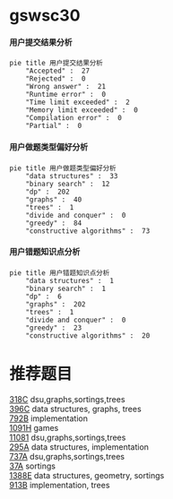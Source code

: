 # gswsc30

<!-- tabs:start -->



#### **用户提交结果分析**

```mermaid
pie title 用户提交结果分析
    "Accepted" :  27
    "Rejected" :  0
    "Wrong answer" :  21
    "Runtime error" :  0
    "Time limit exceeded" :  2
    "Memory limit exceeded" :  0
    "Compilation error" :  0
    "Partial" :  0
```

#### **用户做题类型偏好分析**

```mermaid
pie title 用户做题类型偏好分析
    "data structures" :  33
    "binary search" :  12
    "dp" :  202
    "graphs" :  40
    "trees" :  1
    "divide and conquer" :  0
    "greedy" :  84
    "constructive algorithms" :  73
```
#### **用户错题知识点分析**

```mermaid
pie title 用户错题知识点分析
    "data structures" :  1
    "binary search" :  1
    "dp" :  6
    "graphs" :  202
    "trees" :  1
    "divide and conquer" :  0
    "greedy" :  23
    "constructive algorithms" :  20
```



<!-- tabs:end -->
# 推荐题目
[318C](https://codeforces.com/contest/318/problem/C)		dsu,graphs,sortings,trees		  
[396C](https://codeforces.com/contest/396/problem/C)		data structures,
                        graphs,
                        trees		  
[792B](https://codeforces.com/contest/792/problem/B)		implementation		  
[1091H](https://codeforces.com/contest/1091/problem/H)		games		  
[11081](https://codeforces.com/contest/1108/problem/1)		dsu,graphs,sortings,trees		  
[295A](https://codeforces.com/contest/295/problem/A)		data structures,
                        implementation		  
[737A](https://codeforces.com/contest/737/problem/A)		dsu,graphs,sortings,trees		  
[37A](https://codeforces.com/contest/37/problem/A)		sortings		  
[1388E](https://codeforces.com/contest/1388/problem/E)		data structures,
                        geometry,
                        sortings		  
[913B](https://codeforces.com/contest/913/problem/B)		implementation,
                        trees		  
